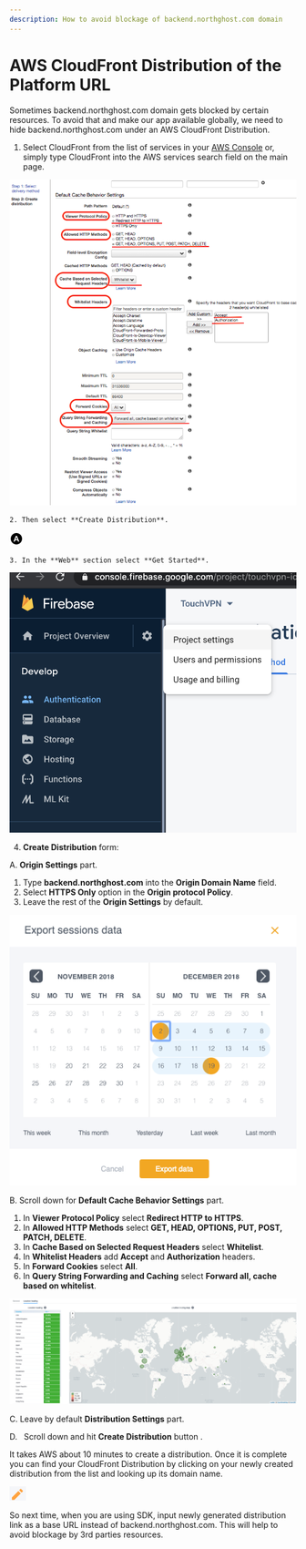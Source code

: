 ```yaml
---
description: How to avoid blockage of backend.northghost.com domain
---
```


# AWS CloudFront Distribution of the Platform URL

Sometimes backend.northghost.com domain gets blocked by certain resources. To avoid that and make our app available globally, we need to hide backend.northghost.com under an AWS CloudFront Distribution.

1. Select CloudFront from the list of services in your [AWS Console](https://aws.amazon.com/) or, simply type CloudFront into the AWS services search field on the main page.    

![](../../.gitbook/assets/image%20%284%29.png)

    2. Then select **Create Distribution**. 

![](../../.gitbook/assets/image%20%2812%29.png)

    3. In the **Web** section select **Get Started**.

![](../../.gitbook/assets/image%20%2811%29.png)

   4. **Create Distribution** form:

A. **Origin Settings** part.

1. Type **backend.northghost.com** into the **Origin Domain Name** field.
2. Select **HTTPS Only** option in the **Origin protocol Policy**.
3. Leave the rest of the **Origin Settings** by default.

![](../../.gitbook/assets/image%20%2829%29.png)

B. Scroll down for **Default Cache Behavior Settings** part.

1. In **Viewer Protocol Policy** select **Redirect HTTP to HTTPS**.
2. In **Allowed HTTP Methods** select **GET, HEAD, OPTIONS, PUT, POST, PATCH, DELETE**.
3. In **Cache Based on Selected Request Headers** select **Whitelist**.
4. In **Whitelist Headers** add **Accept** and **Authorization** headers.
5. In **Forward Cookies** select **All**.
6. In **Query String Forwarding and Caching** select **Forward all, cache based on whitelist**.

![](../../.gitbook/assets/image%20%2826%29.png)

C. Leave by default **Distribution Settings** part.

D.   Scroll down and hit **Create Distribution** button .

It takes AWS about 10 minutes to create a distribution. Once it is complete you can find your CloudFront Distribution by clicking on your newly created distribution from the list and looking up its domain name.

![](../../.gitbook/assets/image%20%2825%29.png)

So next time, when you are using SDK, input newly generated distribution link as a base URL instead of backend.northghost.com. This will help to avoid blockage by 3rd parties resources.

